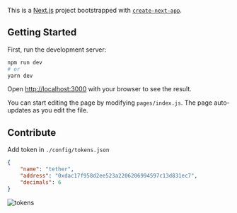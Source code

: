 This is a [Next.js](https://nextjs.org/) project bootstrapped with [`create-next-app`](https://github.com/vercel/next.js/tree/canary/packages/create-next-app).

## Getting Started

First, run the development server:

```bash
npm run dev
# or
yarn dev
```

Open [http://localhost:3000](http://localhost:3000) with your browser to see the result.

You can start editing the page by modifying `pages/index.js`. The page auto-updates as you edit the file.

## Contribute

Add token in `./config/tokens.json`

```json
{
	"name": "tether",
	"address": "0xdac17f958d2ee523a2206206994597c13d831ec7",
	"decimals": 6
}
```

![tokens](https://user-images.githubusercontent.com/19412160/86522975-c0793580-be33-11ea-9709-096831d51891.png)



